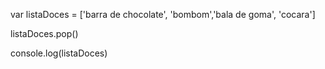var listaDoces = ['barra de chocolate', 'bombom','bala de goma', 'cocara']

listaDoces.pop()

console.log(listaDoces)
